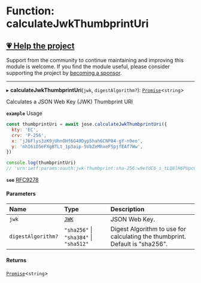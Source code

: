 # Function: calculateJwkThumbprintUri

## [💗 Help the project](https://github.com/sponsors/panva)

Support from the community to continue maintaining and improving this module is welcome. If you find the module useful, please consider supporting the project by [becoming a sponsor](https://github.com/sponsors/panva).

---

▸ **calculateJwkThumbprintUri**(`jwk`, `digestAlgorithm?`): [`Promise`]( https://developer.mozilla.org/en-US/docs/Web/JavaScript/Reference/Global_Objects/Promise )<`string`\>

Calculates a JSON Web Key (JWK) Thumbprint URI

**`example`** Usage

```js
const thumbprintUri = await jose.calculateJwkThumbprintUri({
  kty: 'EC',
  crv: 'P-256',
  x: 'jJ6Flys3zK9jUhnOHf6G49Dyp5hah6CNP84-gY-n9eo',
  y: 'nhI6iD5eFXgBTLt_1p3aip-5VbZeMhxeFSpjfEAf7Ww',
})

console.log(thumbprintUri)
// 'urn:ietf:params:oauth:jwk-thumbprint:sha-256:w9eYdC6_s_tLQ8lH6PUpc0mddazaqtPgeC2IgWDiqY8'
```

**`see`** [RFC9278](https://www.rfc-editor.org/rfc/rfc9278)

#### Parameters

| Name | Type | Description |
| :------ | :------ | :------ |
| `jwk` | [`JWK`](../interfaces/types.JWK.md) | JSON Web Key. |
| `digestAlgorithm?` | ``"sha256"`` \| ``"sha384"`` \| ``"sha512"`` | Digest Algorithm to use for calculating the thumbprint. Default is "sha256". |

#### Returns

[`Promise`]( https://developer.mozilla.org/en-US/docs/Web/JavaScript/Reference/Global_Objects/Promise )<`string`\>
